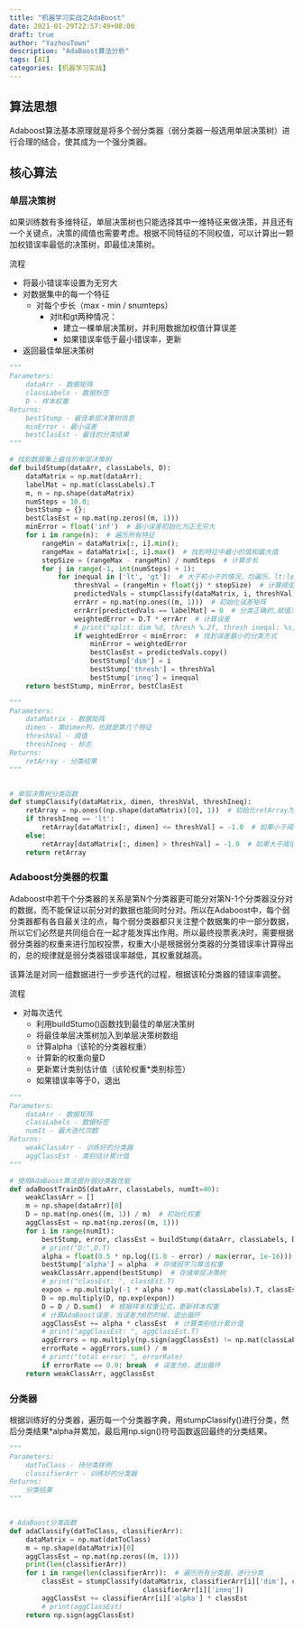 ```yaml
---
title: "机器学习实战之AdaBoost"
date: 2021-01-29T22:57:49+08:00
draft: true
author: "YazhouTown"
description: "AdaBoost算法分析"
tags: [AI]
categories: [机器学习实战]
---
```


<!--more-->

## 算法思想

​	Adaboost算法基本原理就是将多个弱分类器（弱分类器一般选用单层决策树）进行合理的结合，使其成为一个强分类器。

## 核心算法

### 单层决策树

​	如果训练数有多维特征，单层决策树也只能选择其中一维特征来做决策，并且还有一个关键点，决策的阈值也需要考虑。根据不同特征的不同权值，可以计算出一颗加权错误率最低的决策树，即最佳决策树。

流程

- 将最小错误率设置为无穷大
- 对数据集中的每一个特征
  - 对每个步长（max - min / snumteps）
    - 对lt和gt两种情况：
      - 建立一棵单层决策树，并利用数据加权值计算误差
      - 如果错误率低于最小错误率，更新
- 返回最佳单层决策树

```python
"""
Parameters:
    dataArr - 数据矩阵
    classLabels - 数据标签
    D - 样本权重
Returns:
    bestStump - 最佳单层决策树信息
    minError - 最小误差
    bestClasEst - 最佳的分类结果
"""

# 找到数据集上最佳的单层决策树
def buildStump(dataArr, classLabels, D):
    dataMatrix = np.mat(dataArr);
    labelMat = np.mat(classLabels).T
    m, n = np.shape(dataMatrix)
    numSteps = 10.0;
    bestStump = {};
    bestClasEst = np.mat(np.zeros((m, 1)))
    minError = float('inf')  # 最小误差初始化为正无穷大
    for i in range(n):  # 遍历所有特征
        rangeMin = dataMatrix[:, i].min();
        rangeMax = dataMatrix[:, i].max()  # 找到特征中最小的值和最大值
        stepSize = (rangeMax - rangeMin) / numSteps  # 计算步长
        for j in range(-1, int(numSteps) + 1):
            for inequal in ['lt', 'gt']:  # 大于和小于的情况，均遍历。lt:less than，gt:greater than
                threshVal = (rangeMin + float(j) * stepSize)  # 计算阈值
                predictedVals = stumpClassify(dataMatrix, i, threshVal, inequal)  # 计算分类结果
                errArr = np.mat(np.ones((m, 1)))  # 初始化误差矩阵
                errArr[predictedVals == labelMat] = 0  # 分类正确的,赋值为0
                weightedError = D.T * errArr  # 计算误差
                # print("split: dim %d, thresh %.2f, thresh ineqal: %s, the weighted error is %.3f" % (i, threshVal, inequal, weightedError))
                if weightedError < minError:  # 找到误差最小的分类方式
                    minError = weightedError
                    bestClasEst = predictedVals.copy()
                    bestStump['dim'] = i
                    bestStump['thresh'] = threshVal
                    bestStump['ineq'] = inequal
    return bestStump, minError, bestClasEst
```

```python
"""
Parameters:
    dataMatrix - 数据矩阵
    dimen - 第dimen列，也就是第几个特征
    threshVal - 阈值
    threshIneq - 标志
Returns:
    retArray - 分类结果
"""


# 单层决策树分类函数
def stumpClassify(dataMatrix, dimen, threshVal, threshIneq):
    retArray = np.ones((np.shape(dataMatrix)[0], 1))  # 初始化retArray为1
    if threshIneq == 'lt':
        retArray[dataMatrix[:, dimen] <= threshVal] = -1.0  # 如果小于阈值,则赋值为-1
    else:
        retArray[dataMatrix[:, dimen] > threshVal] = -1.0  # 如果大于阈值,则赋值为-1
    return retArray
```

### Adaboost分类器的权重

​	Adaboost中若干个分类器的关系是第N个分类器更可能分对第N-1个分类器没分对的数据，而不能保证以前分对的数据也能同时分对。所以在Adaboost中，每个弱分类器都有各自最关注的点，每个弱分类器都只关注整个数据集的中一部分数据，所以它们必然是共同组合在一起才能发挥出作用。所以最终投票表决时，需要根据弱分类器的权重来进行加权投票，权重大小是根据弱分类器的分类错误率计算得出的，总的规律就是弱分类器错误率越低，其权重就越高。

​	该算法是对同一组数据进行一步步迭代的过程，根据该轮分类器的错误率调整。

流程

- 对每次迭代
  - 利用buildStumo()函数找到最佳的单层决策树
  - 将最佳单层决策树加入到单层决策树数组
  - 计算alpha（该轮的分类器权重）
  - 计算新的权重向量D
  - 更新累计类别估计值（该轮权重*类别标签）
  - 如果错误率等于0，退出

```python
"""
Parameters:
    dataArr - 数据矩阵
    classLabels - 数据标签
    numIt - 最大迭代次数
Returns:
    weakClassArr - 训练好的分类器
    aggClassEst - 类别估计累计值
"""

# 使用AdaBoost算法提升弱分类器性能
def adaBoostTrainDS(dataArr, classLabels, numIt=40):
    weakClassArr = []
    m = np.shape(dataArr)[0]
    D = np.mat(np.ones((m, 1)) / m)  # 初始化权重
    aggClassEst = np.mat(np.zeros((m, 1)))
    for i in range(numIt):
        bestStump, error, classEst = buildStump(dataArr, classLabels, D)  # 构建单层决策树
        # print("D:",D.T)
        alpha = float(0.5 * np.log((1.0 - error) / max(error, 1e-16)))  # 计算弱学习算法权重alpha,使error不等于0,因为分母不能为0
        bestStump['alpha'] = alpha  # 存储弱学习算法权重
        weakClassArr.append(bestStump)  # 存储单层决策树
        # print("classEst: ", classEst.T)
        expon = np.multiply(-1 * alpha * np.mat(classLabels).T, classEst)  # 计算e的指数项
        D = np.multiply(D, np.exp(expon))
        D = D / D.sum()  # 根据样本权重公式，更新样本权重
        # 计算AdaBoost误差，当误差为0的时候，退出循环
        aggClassEst += alpha * classEst  # 计算类别估计累计值
        # print("aggClassEst: ", aggClassEst.T)
        aggErrors = np.multiply(np.sign(aggClassEst) != np.mat(classLabels).T, np.ones((m, 1)))  # 计算误差
        errorRate = aggErrors.sum() / m
        # print("total error: ", errorRate)
        if errorRate == 0.0: break  # 误差为0，退出循环
    return weakClassArr, aggClassEst
```

### 分类器

​	根据训练好的分类器，遍历每一个分类器字典，用stumpClassify()进行分类，然后分类结果*alpha并累加，最后用np.sign()符号函数返回最终的分类结果。

```python
"""
Parameters:
    datToClass - 待分类样例
    classifierArr - 训练好的分类器
Returns:
    分类结果
"""


# AdaBoost分类函数
def adaClassify(datToClass, classifierArr):
    dataMatrix = np.mat(datToClass)
    m = np.shape(dataMatrix)[0]
    aggClassEst = np.mat(np.zeros((m, 1)))
    print(len(classifierArr))
    for i in range(len(classifierArr)):  # 遍历所有分类器，进行分类
        classEst = stumpClassify(dataMatrix, classifierArr[i]['dim'], classifierArr[i]['thresh'],
                                 classifierArr[i]['ineq'])
        aggClassEst += classifierArr[i]['alpha'] * classEst
        # print(aggClassEst)
    return np.sign(aggClassEst)
```

